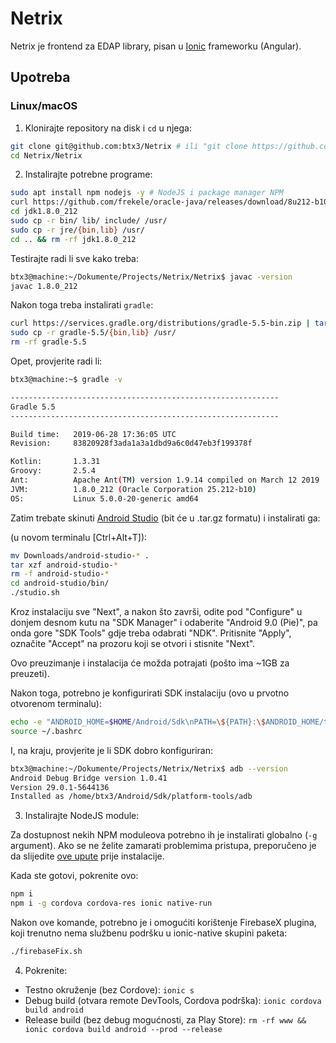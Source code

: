 # Netrix

Netrix je frontend za EDAP library, pisan u [Ionic](https://ionicframework.com/) frameworku (Angular).

## Upotreba

### Linux/macOS

1. Klonirajte repository na disk i `cd` u njega:

```bash
git clone git@github.com:btx3/Netrix # ili "git clone https://github.com/btx3/Netrix" ako nemate SSH podešen
cd Netrix/Netrix
```

2. Instalirajte potrebne programe:

```bash
sudo apt install npm nodejs -y # NodeJS i package manager NPM
curl https://github.com/frekele/oracle-java/releases/download/8u212-b10/jdk-8u212-linux-x64.tar.gz | tar xz
cd jdk1.8.0_212
sudo cp -r bin/ lib/ include/ /usr/
sudo cp -r jre/{bin,lib} /usr/
cd .. && rm -rf jdk1.8.0_212
```

Testirajte radi li sve kako treba:

```bash
btx3@machine:~/Dokumente/Projects/Netrix/Netrix$ javac -version
javac 1.8.0_212
```

Nakon toga treba instalirati `gradle`:
```bash
curl https://services.gradle.org/distributions/gradle-5.5-bin.zip | tar xz
sudo cp -r gradle-5.5/{bin,lib} /usr/
rm -rf gradle-5.5
```

Opet, provjerite radi li:
```bash
btx3@machine:~$ gradle -v

------------------------------------------------------------
Gradle 5.5
------------------------------------------------------------

Build time:   2019-06-28 17:36:05 UTC
Revision:     83820928f3ada1a3a1dbd9a6c0d47eb3f199378f

Kotlin:       1.3.31
Groovy:       2.5.4
Ant:          Apache Ant(TM) version 1.9.14 compiled on March 12 2019
JVM:          1.8.0_212 (Oracle Corporation 25.212-b10)
OS:           Linux 5.0.0-20-generic amd64

```

Zatim trebate skinuti [Android Studio](https://developer.android.com/studio) (bit će u .tar.gz formatu) i instalirati ga:

(u novom terminalu [Ctrl+Alt+T]):
```bash
mv Downloads/android-studio-* .
tar xzf android-studio-*
rm -f android-studio-*
cd android-studio/bin/
./studio.sh
```

Kroz instalaciju sve "Next", a nakon što završi, odite pod "Configure" u donjem desnom kutu na "SDK Manager" i odaberite "Android 9.0 (Pie)", pa onda gore "SDK Tools" gdje treba odabrati "NDK". Pritisnite "Apply", označite "Accept" na prozoru koji se otvori i stisnite "Next".

Ovo preuzimanje i instalacija će možda potrajati (pošto ima ~1GB za preuzeti).

Nakon toga, potrebno je konfigurirati SDK instalaciju (ovo u prvotno otvorenom terminalu):
```bash
echo -e "ANDROID_HOME=$HOME/Android/Sdk\nPATH=\${PATH}:\$ANDROID_HOME/tools:\$ANDROID_HOME/platform-tools" >> ~/.bashrc
source ~/.bashrc
```

I, na kraju, provjerite je li SDK dobro konfiguriran:
```bash
btx3@machine:~/Dokumente/Projects/Netrix/Netrix$ adb --version
Android Debug Bridge version 1.0.41
Version 29.0.1-5644136
Installed as /home/btx3/Android/Sdk/platform-tools/adb
```

3. Instalirajte NodeJS module:

Za dostupnost nekih NPM moduleova potrebno ih je instalirati globalno (`-g` argument). Ako se ne želite zamarati problemima pristupa, preporučeno je da slijedite [ove upute](https://github.com/sindresorhus/guides/blob/master/npm-global-without-sudo.md) prije instalacije.

Kada ste gotovi, pokrenite ovo:

```bash
npm i
npm i -g cordova cordova-res ionic native-run
```

Nakon ove komande, potrebno je i omogućiti korištenje FirebaseX plugina, koji trenutno nema službenu podršku u ionic-native skupini paketa:

```bash
./firebaseFix.sh
```

4. Pokrenite:

* Testno okruženje (bez Cordove):
    `ionic s`
* Debug build (otvara remote DevTools, Cordova podrška):
    `ionic cordova build android`
* Release build (bez debug mogućnosti, za Play Store):
    `rm -rf www && ionic cordova build android --prod --release`